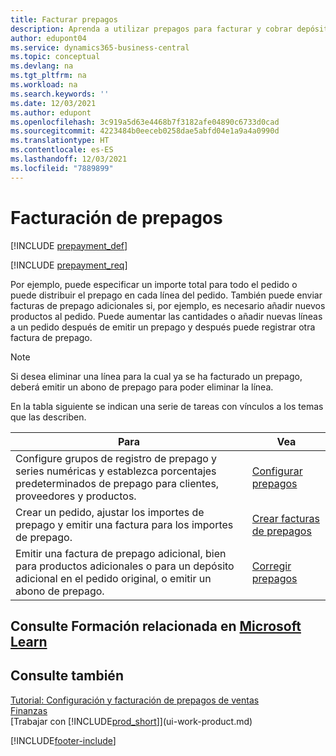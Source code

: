 ```yaml
---
title: Facturar prepagos
description: Aprenda a utilizar prepagos para facturar y cobrar depósitos de los clientes y remitir depósitos a los proveedores en Business Central.
author: edupont04
ms.service: dynamics365-business-central
ms.topic: conceptual
ms.devlang: na
ms.tgt_pltfrm: na
ms.workload: na
ms.search.keywords: ''
ms.date: 12/03/2021
ms.author: edupont
ms.openlocfilehash: 3c919a5d63e4468b7f3182afe04890c6733d0cad
ms.sourcegitcommit: 4223484b0eeceb0258dae5abfd04e1a9a4a0990d
ms.translationtype: HT
ms.contentlocale: es-ES
ms.lasthandoff: 12/03/2021
ms.locfileid: "7889899"
---
```

# <a name="invoicing-prepayments"></a>Facturación de prepagos

[!INCLUDE [prepayment_def](includes/prepayment_def.md)]

[!INCLUDE [prepayment_req](includes/prepayment_req.md)]

Por ejemplo, puede especificar un importe total para todo el pedido o puede distribuir el prepago en cada línea del pedido. También puede enviar facturas de prepago adicionales si, por ejemplo, es necesario añadir nuevos productos al pedido. Puede aumentar las cantidades o añadir nuevas líneas a un pedido después de emitir un prepago y después puede registrar otra factura de prepago.  

> [!NOTE]
> Si desea eliminar una línea para la cual ya se ha facturado un prepago, deberá emitir un abono de prepago para poder eliminar la línea.

En la tabla siguiente se indican una serie de tareas con vínculos a los temas que las describen.

|**Para**|**Vea**|  
|------------|-------------|  
|Configure grupos de registro de prepago y series numéricas y establezca porcentajes predeterminados de prepago para clientes, proveedores y productos.|[Configurar prepagos](finance-set-up-prepayments.md)|
|Crear un pedido, ajustar los importes de prepago y emitir una factura para los importes de prepago.|[Crear facturas de prepagos](finance-how-to-create-prepayment-invoices.md)|  
|Emitir una factura de prepago adicional, bien para productos adicionales o para un depósito adicional en el pedido original, o emitir un abono de prepago.|[Corregir prepagos](finance-how-to-correct-prepayments.md)|  

## <a name="see-related-training-at-microsoft-learn"></a>Consulte Formación relacionada en [Microsoft Learn](/learn/modules/prepayment-invoices-dynamics-365-business-central/index)

## <a name="see-also"></a>Consulte también

[Tutorial: Configuración y facturación de prepagos de ventas](walkthrough-setting-up-and-invoicing-sales-prepayments.md)  
[Finanzas](finance.md)  
[Trabajar con [!INCLUDE[prod_short](includes/prod_short.md)]](ui-work-product.md)  


[!INCLUDE[footer-include](includes/footer-banner.md)]